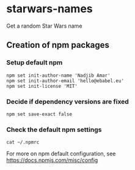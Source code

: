 # starwars-names
Get a random Star Wars name


## Creation of npm packages

### Setup default npm 

```
npm set init-author-name 'Nadjib Amar'
npm set init-author-email 'hello@ebabel.eu'
npm set init-license 'MIT'
```

### Decide if dependency versions are fixed

```
npm set save-exact false
```

### Check the default npm settings

```
cat ~/.npmrc
```

For more on npm default configuration, see https://docs.npmjs.com/misc/config
